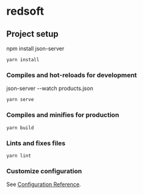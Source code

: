 # redsoft

## Project setup
npm install json-server

```
yarn install
```

### Compiles and hot-reloads for development
json-server --watch products.json

```
yarn serve
```

### Compiles and minifies for production
```
yarn build
```

### Lints and fixes files
```
yarn lint
```

### Customize configuration
See [Configuration Reference](https://cli.vuejs.org/config/).



